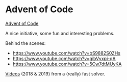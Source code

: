 # Advent of Code

[Advent of Code](https://adventofcode.com/)

A nice initiative, some fun and interesting problems.

Behind the scenes:
 * https://www.youtube.com/watch?v=bS9882S0ZHs
 * https://www.youtube.com/watch?v=gibVyxpi-qA
 * https://www.youtube.com/watch?v=5Cw7dtMUyKA

[Videos](https://www.youtube.com/channel/UCuWLIm0l4sDpEe28t41WITA) (2018 & 2019) from a (really) fast solver.
